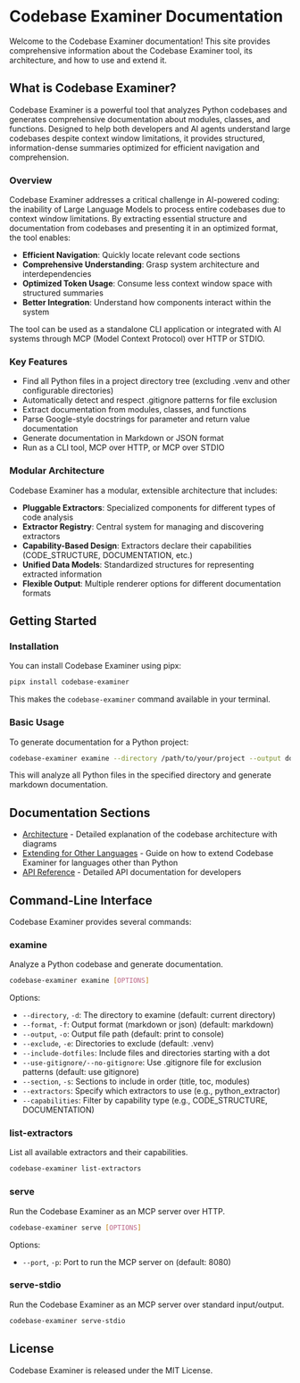# Codebase Examiner Documentation

Welcome to the Codebase Examiner documentation! This site provides comprehensive information about the Codebase Examiner tool, its architecture, and how to use and extend it.

## What is Codebase Examiner?

Codebase Examiner is a powerful tool that analyzes Python codebases and generates comprehensive documentation about modules, classes, and functions. Designed to help both developers and AI agents understand large codebases despite context window limitations, it provides structured, information-dense summaries optimized for efficient navigation and comprehension.

### Overview

Codebase Examiner addresses a critical challenge in AI-powered coding: the inability of Large Language Models to process entire codebases due to context window limitations. By extracting essential structure and documentation from codebases and presenting it in an optimized format, the tool enables:

- **Efficient Navigation**: Quickly locate relevant code sections
- **Comprehensive Understanding**: Grasp system architecture and interdependencies
- **Optimized Token Usage**: Consume less context window space with structured summaries
- **Better Integration**: Understand how components interact within the system

The tool can be used as a standalone CLI application or integrated with AI systems through MCP (Model Context Protocol) over HTTP or STDIO.

### Key Features

- Find all Python files in a project directory tree (excluding .venv and other configurable directories)
- Automatically detect and respect .gitignore patterns for file exclusion
- Extract documentation from modules, classes, and functions
- Parse Google-style docstrings for parameter and return value documentation
- Generate documentation in Markdown or JSON format
- Run as a CLI tool, MCP over HTTP, or MCP over STDIO

### Modular Architecture

Codebase Examiner has a modular, extensible architecture that includes:

- **Pluggable Extractors**: Specialized components for different types of code analysis
- **Extractor Registry**: Central system for managing and discovering extractors
- **Capability-Based Design**: Extractors declare their capabilities (CODE_STRUCTURE, DOCUMENTATION, etc.)
- **Unified Data Models**: Standardized structures for representing extracted information
- **Flexible Output**: Multiple renderer options for different documentation formats

## Getting Started

### Installation

You can install Codebase Examiner using pipx:

```bash
pipx install codebase-examiner
```

This makes the `codebase-examiner` command available in your terminal.

### Basic Usage

To generate documentation for a Python project:

```bash
codebase-examiner examine --directory /path/to/your/project --output docs.md
```

This will analyze all Python files in the specified directory and generate markdown documentation.

## Documentation Sections

- [Architecture](architecture.md) - Detailed explanation of the codebase architecture with diagrams
- [Extending for Other Languages](extending.md) - Guide on how to extend Codebase Examiner for languages other than Python
- [API Reference](api-reference.md) - Detailed API documentation for developers

## Command-Line Interface

Codebase Examiner provides several commands:

### examine

Analyze a Python codebase and generate documentation.

```bash
codebase-examiner examine [OPTIONS]
```

Options:
- `--directory`, `-d`: The directory to examine (default: current directory)
- `--format`, `-f`: Output format (markdown or json) (default: markdown)
- `--output`, `-o`: Output file path (default: print to console)
- `--exclude`, `-e`: Directories to exclude (default: .venv)
- `--include-dotfiles`: Include files and directories starting with a dot
- `--use-gitignore/--no-gitignore`: Use .gitignore file for exclusion patterns (default: use gitignore)
- `--section`, `-s`: Sections to include in order (title, toc, modules)
- `--extractors`: Specify which extractors to use (e.g., python_extractor)
- `--capabilities`: Filter by capability type (e.g., CODE_STRUCTURE, DOCUMENTATION)

### list-extractors

List all available extractors and their capabilities.

```bash
codebase-examiner list-extractors
```

### serve

Run the Codebase Examiner as an MCP server over HTTP.

```bash
codebase-examiner serve [OPTIONS]
```

Options:
- `--port`, `-p`: Port to run the MCP server on (default: 8080)

### serve-stdio

Run the Codebase Examiner as an MCP server over standard input/output.

```bash
codebase-examiner serve-stdio
```

## License

Codebase Examiner is released under the MIT License.
